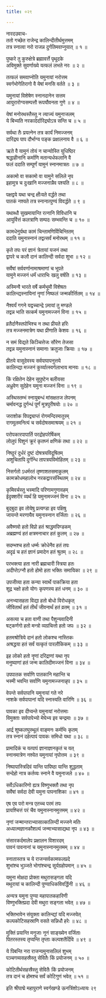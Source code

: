 ```yaml
---
title: ०२९

---
```

नारदउवाच-  
ततो गच्छेत राजेन्द्र कालिन्दीतीर्थमुत्तमम्  
तत्र स्नात्वा नरो राजन्न दुर्गतिमवाप्नुयात् ॥ १ ॥


पुष्करे तु कुरुक्षेत्रे ब्रह्मावर्त्ते पृथूदके  
अविमुक्ते सुवर्णाख्ये यत्फलं लभते नरः ॥ २ ॥


तत्फलं समवाप्नोति यमुनायां नरोत्तम  
स्वर्गभोगेतिरागो वै येषां मनसि वर्तते ॥ ३ ॥


यमुनायां विशेषेण स्नानदानेन सत्तम  
आयुरारोग्यसम्पत्तौ रूपयौवनता गुणे ॥ ४ ॥


येषां मनोरथस्तैस्तु न त्याज्यं यमुनाजलम्  
ये बिभ्यति नरकादेर्दारिद्र्योऽत्र सन्ति च ॥ ५ ॥


सर्वथा तैः प्रयत्नेन तत्र कार्यं निमज्जनम्  
दारिद्र्य पाप दौर्भाग्य पङ्क प्रक्षालनाय वै ॥ ६ ॥


ऋते वै यामुनं तोयं न चान्योस्ति युधिष्ठिर  
श्रद्धाहीनानि कर्माणि मतान्यर्धफलानि वै  
फलं ददाति सम्पूर्णं यामुनं स्नानमात्रतः ॥ ७ ॥


अकामो वा सकामो वा यामुने सलिले नृप  
इहामुत्र च दुःखानि मज्जनान्नैव पश्यति ॥ ८ ॥


पक्षद्वये यथा चन्द्र क्षीःयते वर्द्धते तथा  
पातकं नश्यते तत्र स्नानात्पुण्यं विवर्द्धते ॥ ९ ॥


यथाब्धौ सुखमायान्ति रत्नानि विविधानि च  
आयुर्वित्तं कलत्राणि सम्पदः सम्भवन्ति च ॥ १० ॥


कामधेनुर्यथा कामं चिन्तामणिर्विचिन्तितम्  
ददाति यमुनास्नानं तद्वत्सर्वं मनोरथम् ॥ ११ ॥


कृते तपः परं ज्ञानं त्रेतायां यजनं तथा  
द्वापरे च कलौ दानं कालिन्दी सर्वदा शुभा ॥ १२ ॥


सर्वेषां सर्ववर्णानामाश्रमाणां च भूपते  
यामुने मज्जनं धर्मं धाराभिः खलु वर्षति ॥ १३ ॥


अस्मिन्वै भारते वर्षे कर्मभूमौ विशेषतः  
कालिन्द्यस्नायिनां नॄणां निष्फलं जन्मकीर्त्तितम् ॥ १४ ॥


नैश्वर्यं गगने यद्वच्चान्द्रे ऽमायां तु मण्डले  
तद्वन्न भाति सत्कर्म यमुनामज्जनं विना ॥ १५ ॥


व्रतैर्दानैस्तपोभिश्च न तथा प्रीयते हरिः  
तत्र मज्जनमात्रेण यथा प्रीणाति केशवः ॥ १६ ॥


न समं विद्यते किञ्चित्तेजः सौरेण तेजसा  
तद्वन्न यमुनास्नानं समानाः क्रतुजाः क्रियाः ॥ १७ ॥


प्रीतये वासुदेवस्य सर्वपापापनुत्तये  
कालिन्द्या मज्जनं कुर्य्यात्स्वर्गलाभाय मानवः ॥ १८ ॥


किं रक्षितेन देहेन सुपुष्टेन बलीयसा  
अध्रुवेण सुदेहेन यमुना मज्जनं विना ॥ १९ ॥


अस्थिस्तम्भं स्नायुबन्धं मांसक्षतज लेपनम्  
चर्मावनद्ध दुर्गन्धं पूर्णं मूत्रपुरीषयोः ॥ २० ॥


जराशोक विपद्व्याप्तं रोगमन्दिरमातुरम्  
रागमूलमनित्यं च सर्वदोषसमाश्रयम् ॥ २१ ॥


परोपकारपापार्ति परद्रोहपरेर्षिकम्  
लोलुपं पिशुनं क्रूरं कृतघ्नं क्षणिकं तथा ॥ २२ ॥


निष्ठुरं दुर्धरं दुष्टं दोषत्रयविदूषितम्  
अशुचितापि दुर्गन्धि तापत्रयविमोहितम् ॥ २३ ॥


निसर्गतो ऽधर्मरतं तृष्णाशतसमाकुलम्  
कामक्रोधमहालोभ नरकद्वारसंस्थितम् ॥ २४ ॥


कृमिवर्चस्तु भस्मादि परिणामगुणावहम्  
ईदृक्शरीरं व्यर्थं हि यमुनामज्जनं विना ॥ २५ ॥


बुद्बुदा इव तोयेषु प्रत्यण्डा इव पक्षिषु  
जायन्ते मरणायैव यमुनास्नान वर्जिताः ॥ २६ ॥


अवैष्णवो हतो विप्रो हतं श्राद्धमपिण्डकम्  
अब्रह्मण्यं हतं क्षत्रमनाचार हतं कुलम् ॥ २७ ॥


सदम्भश्च हतो धर्म्मः क्रोधेनैव हतं तपः  
अदृढं च हतं ज्ञानं प्रमादेन हतं श्रुतम् ॥ २८ ॥


परभक्त्या हता नारी ब्रह्मचारी स्त्रिया हतः  
अदीप्तेऽग्नौ हतो होमो हता भक्तिः समायिका ॥ २९ ॥


उपजीव्या हता कन्या स्वार्थे पाकक्रिया हता  
शूद्र भक्षो हतो योगः कृपणस्य हतं धनम् ॥ ३० ॥


अनभ्यासहता विद्या हतो बोधो विरोधकृत्  
जीवितार्थं हतं तीर्थं जीवनार्थं हतं व्रतम् ॥ ३१ ॥


असत्या च हता वाणी तथा पैशुन्यवादिनी  
षट्कर्णगो हतो मन्त्रो व्यग्रचित्तो हतो जपः ॥ ३२ ॥


हतमश्रोत्रिये दानं हतो लोकश्च नास्तिकः  
अश्रद्धया हतं सर्वं यत्कृतं पारलौकिकम् ॥ ३३ ॥


इह लोको हतो नॄणां दरिद्राणां यथा नृप  
मनुष्याणां हतं जन्म कालिदीमज्जनं विना ॥ ३४ ॥


उपपातक सर्वाणि पातकानि महान्ति च  
भस्मी भवन्ति सर्वाणि यमुनामज्जनान्नृप ॥ ३५ ॥


वेपन्ते सर्वपापानि यमुनायां गते नरे  
नाशके सर्वपापानां यदि स्नास्यति वारिणि ॥ ३६ ॥


पावका इव दीप्यन्ते यमुनायां नरोत्तमाः  
विमुक्ताः सर्वपापेभ्यो मेघेभ्य इव चन्द्रमाः ॥ ३७ ॥


आर्द्र शुष्कलघुस्थूलं वाङ्मनः कर्मभिः कृतम्  
तत्र स्नानं दहेत्पापं पावकः समिधो यथा ॥ ३८ ॥


प्रामादिकं च यत्पापं ज्ञानाज्ञानकृतं च यत्  
स्नानमात्रेण नश्येत यमुनायां नृपोत्तम ॥ ३९ ॥


निष्पापास्त्रिदिवं यान्ति पापिष्ठा यान्ति शुद्धताम्  
सन्देहो नात्र कर्तव्यः स्नाने वै यमुनाजले ॥ ४० ॥


सर्वेऽधिकारिणो ह्यत्र विष्णुभक्तौ तथा नृप  
सर्वेषां सर्वदा देवी यमुना पापनाशिका ॥ ४१ ॥


एष एव परो मन्त्र एतच्च परमं तपः  
प्रायश्चित्तं परं चैव यमुनास्नानमुत्तमम् ॥ ४२ ॥


नृणां जन्मान्तराभ्यासात्कालिन्दी मज्जने मतिः  
अध्यात्मज्ञानकौशल्यं जन्माभ्यासाद्यथा नृप ॥ ४३ ॥


संसारकर्दमालेप प्रक्षालन विशारदम्  
पावनं पावनानां च यमुनास्नानमुत्तमम् ॥ ४४ ॥


स्नातास्तत्र च ये राजन्सर्वकामफलप्रदे  
शुभांश्च भुञ्जते भोगांश्चन्द्र सूर्यग्रहोपमान् ॥ ४५ ॥


यमुना मोक्षदा प्रोक्ता मथुरासङ्गता यदि  
मथुरायां च कालिन्दी पुण्याधिकविवर्द्धिनी ॥ ४६ ॥


अन्यत्र यमुना पुण्या महापातकहारिणी  
विष्णुभक्तिप्रदा देवी मथुरा सङ्गता भवेत् ॥ ४७ ॥


भक्तिभावेन संयुक्ता कालिन्द्यां यदि मज्जयेत्  
कल्पकोटिसहस्राणि वसते सन्निधौ हरेः ॥ ४८ ॥


मुक्तिं प्रयान्ति मनुजाः नूनं साङ्ख्येन वर्जिताः  
पितरस्तस्य तृप्यन्ति तृप्ताः कल्पशतैर्दिवि ॥ ४९ ॥


ये पिबन्ति नरा राजन्यमुनासलिलं शुभम्  
पञ्चगव्यसहस्रैस्तु सेवितैः किं प्रयोजनम् ॥ ५० ॥


कोटितीर्थसहस्रैस्तु सेवितैः किं प्रयोजनम्  
तत्र दानं च होमश्च सर्वं कोटिगुणं भवेत् ॥ ५१ ॥


इति श्रीपाद्मे महापुराणे स्वर्गखण्डे ऊनत्रिंशोऽध्यायः २९